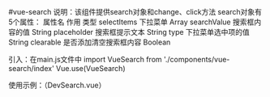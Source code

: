 #vue-search
说明：该组件提供search对象和change、click方法
search对象有5个属性：
    属性名	       作用	                 类型
selectItems	   下拉菜单	                Array
searchValue	   搜索框内容的值	         String
placeholder	   搜索框提示文本	         String
type	         下拉菜单选中项的值	     String
clearable	     是否添加清空搜索框内容	 Boolean

引入：在main.js文件中
import VueSearch from './components/vue-search/index'
Vue.use(VueSearch)

使用示例：（DevSearch.vue）
<template>
    <div>
      <VueSearch :search="search" @change="changeType" @click="searchOK"></VueSearch>
  </div>
</template>

<script>
  export default {
    name: 'DevSearch',
    data(){
      return {
        search:{
          selectItems:[],//下拉菜单
          searchValue:'',//搜索框内容的值
          // placeholder:'请输入内容',//搜索框提示文本
          type:'',//下拉菜单选中项的值
          // clearable: true,//是否添加清空搜索框内容
        }
      }
    },
    created(){
      this.setSelectItems()
      this.search.type = '所有'
    },
    methods:{
      setSelectItems(){
        this.search.selectItems = [
          {
            value: '所有',
            label: 'all'
          },
          {
            value: '根据名称',
            label: 'name'
          }, {
            value: '根据ID',
            label: 'ID'
          }
        ]
      },
      changeType(newType){
        console.log(newType)
        if(newType === '根据名称' ){
          this.search.type = '根据名称'
          this.search.placeholder = '请输入名称'
        }else if(newType === '根据ID' ){
          this.search.type = '根据ID'
          this.search.placeholder = '请输入ID'
        }else if(newType === '所有' ){
          this.search.type = '所有'
          this.search.placeholder = '请输入内容'
        }
      },
      searchOK(value){
        //可以写发送搜索请求的函数
        alert('查询条件:' + this.search.type + ' ; ' +'输入内容:' + value)
      }
    },
  }
</script>
